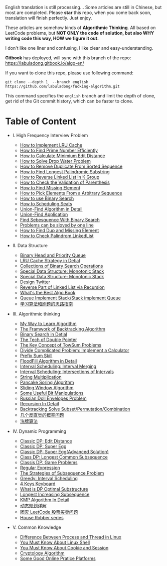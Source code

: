 English translation is still processing... Some articles are still in Chinese, but most are completed. Please **star** this repo, when you come back soon, translation will finish perfectly. Just enjoy.

These articles are somehow kinds of **Algorithmic Thinking**. All based on LeetCode problems, but **NOT ONLY the code of solution, but also WHY writing code this way, HOW we figure it out.**

I don't like one liner and confusing, I like clear and easy-understanding.

**Gitbook** has deployed, will sync with this branch of the repo: https://labuladong.gitbook.io/algo-en/

If you want to clone this repo, please use following command:

```shell
git clone --depth 1  --branch english https://github.com/labuladong/fucking-algorithm.git
```
This command specifies the `english` branch and limit the depth of clone, get rid of the Git commit history, which can be faster to clone.

# Table of Content

* I. High Frequency Interview Problem
  * [How to Implement LRU Cache](interview/LRU_algorithm.md)
  * [How to Find Prime Number Efficiently](interview/Print_PrimeNumbers.md)
  * [How to Calculate Minimium Edit Distance](dynamic_programming/EditDistance.md)
  * [How to Solve Drop Water Problem](interview/Trapping_Rain_Water.md)
  * [How to Remove Duplicate From Sorted Sequence](interview/RemoveDuplicatesfromSortedArray.md)
  * [How to Find Longest Palindromic Substring](interview/TheLongestPalindromicSubstring.md)
  * [How to Reverse Linked List in K Group](interview/reverse-nodes-in-k-group.md)
  * [How to Check the Validation of Parenthesis](interview/valid-parentheses.md)
  * [How to Find Missing Element](interview/missing_elements.md)
  * [How to Pick Elements From a Arbitrary Sequence](interview/ReservoirSampling.md)
  * [How to use Binary Search](interview/UsingBinarySearchAlgorithm.md)
  * [How to Scheduling Seats](interview/Seatscheduling.md)
  * [Union-Find Algorithm in Detail](think_like_computer/Union-find-Explanation.md)
  * [Union-Find Application](think_like_computer/Union-Find-Application.md)
  * [Find Sebesquence With Binary Search](interview/findSebesquenceWithBinarySearch.md)
  * [Problems can be sloved by one line](interview/one-line-code-puzzles.md)
  * [How to Find Dup and Missing Element](interview/Find-Duplicate-and-Missing-Element.md)
  * [How to Check Palindrom LinkedList](interview/check_palindromic_linkedlist.md)
  
* II. Data Structure
  * [Binary Head and Priority Queue](data_structure/binary_heap_implements_priority_queues.md)
  * [LRU Cache Strategy in Detial](interview/LRU_algorithm.md)
  * [Collections of Binary Search Operations](data_structure/The_Manipulation_Collection_of_Binary_Search_Tree.md)
  * [Special Data Structure: Monotonic Stack](data_structure/MonotonicStack.md)
  * [Special Data Structure: Monotonic Stack](data_structure/Monotonic_queue.md)
  * [Design Twitter](data_structure/design_Twitter.md)
  * [Reverse Part of Linked List via Recursion](data_structure/reverse_part_of_a_linked_list_via_recursion.md)
  * [What's the Best Algo Book](think_like_computer/why_i_recommend_algs4.md)
  * [Queue Implement Stack/Stack implement Queue](data_structure/ImplementQueueUsingStacksImplementStackUsingQueues.md)
  * [学习算法和刷题的思路指南](think_like_computer/学习数据结构和算法的高效方法.md)

* III. Algorithmic thinking
  * [My Way to Learn Algorithm](think_like_computer/ThewaytoAlgorithmlearning.md)
  * [The Framwork of Backtracking Algorithm](think_like_computer/DetailsaboutBacktracking.md)
  * [Binary Search in Detial](think_like_computer/DetailedBinarySearch.md)
  * [The Tech of Double Pointer](think_like_computer/double_pointer.md)
  * [The Key Concept of TowSum Problems](think_like_computer/The_key_to_resolving_TwoSum_problems.md)
  * [Divide Complicated Problem: Implement a Calculator](data_structure/Implementing_the_functions_of_a_calculator.md)
  * [Prefix Sum Skill](think_like_computer/prefix_sum.md)
  * [FloodFill Algorithm in Detail](think_like_computer/flood_fill.md)
  * [Interval Scheduling: Interval Merging](think_like_computer/IntervalMerging.md)
  * [Interval Scheduling: Intersections of Intervals](think_like_computer/IntervalIntersection.md)
  * [String Multiplication](think_like_computer/string_multiplication.md)
  * [Pancake Soring Algorithm](think_like_computer/PancakesSorting.md)
  * [Sliding Window Algorithm](think_like_computer/SlidingWindowTechnique.md)
  * [Some Useful Bit Manipulations](think_like_computer/CommonBitManipulation.md)
  * [Russian Doll Envelopes Problem](think_like_computer/RussianDollEnvelopes.md)
  * [Recursion In Detail](data_structure/RecursionInDetail.md)
  * [Backtracking Solve Subset/Permutation/Combination](interview/Subset_Permutation_Combination.md)
  * [几个反直觉的概率问题](think_like_computer/几个反直觉的概率问题.md)
  * [洗牌算法](think_like_computer/洗牌算法.md)

* IV. Dynamic Programming
  * [Classic DP: Edit Distance](dynamic_programming/EditDistance.md)
  * [Classic DP: Super Egg](dynamic_programming/ThrowingEggsinHighBuildings.md)
  * [Classic DP: Super Egg(Advanced Solution)](dynamic_programming/SuperEggDropAdvanced.md)
  * [Class DP: Longest Common Subsequence](dynamic_programming/LongestCommonSubsequence.md)
  * [Classis DP: Game Problems](dynamic_programming/GameProblemsInDynamicProgramming.md)
  * [Regular Expression](dynamic_programming/RegularExpression.md)
  * [The Strategies of Subsequence Problem](dynamic_programming/StrategiesForSubsequenceProblem.md)
  * [Greedy: Interval Scheduling](dynamic_programming/IntervalScheduling.md)
  * [4 Keys Keyboard](dynamic_programming/FourKeysKeyboard.md)
  * [What is DP Optimal Substructure](dynamic_programming/OptimalSubstructure.md)
  * [Longest Increasing Subsequence](dynamic_programming/LongestIncreasingSubsequence.md)
  * [KMP Algorithm In Detail](dynamic_programming/KMPCharacterMatchingAlgorithmInDynamicProgramming.md)
  * [动态规划详解](dynamic_programming/动态规划详解进阶.md)
  * [团灭 LeetCode 股票买卖问题](dynamic_programming/团灭股票问题.md)
  * [House Robber series](dynamic_programming/HouseRobber.md)

* V. Common Knowledge
  * [Difference Between Process and Thread in Linux](common_knowledge/linuxProcess.md)
  * [You Must Know About Linux Shell](common_knowledge/linuxshell.md)
  * [You Must Know About Cookie and Session](common_knowledge/SessionAndCookie.md)
  * [Cryptology Algorithm](common_knowledge/Cryptology.md)
  * [Some Good Online Pratice Platforms](common_knowledge/OnlinePraticePlatform.md)
